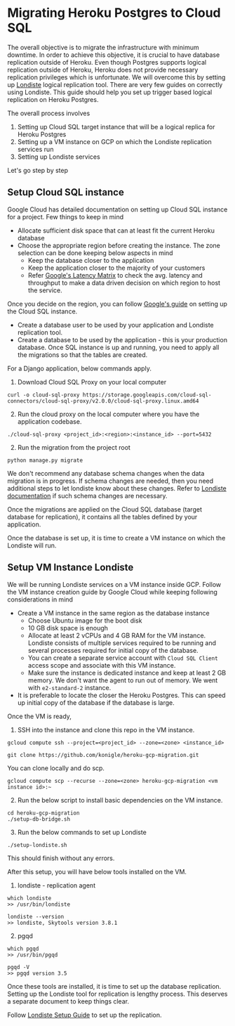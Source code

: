 # Migrating Heroku Postgres to Cloud SQL
The overall objective is to migrate the infrastructure with minimum 
downtime. In order to achieve this objective, it is crucial to have
database replication outside of Heroku. Even though Postgres supports 
logical replication outside of Heroku, Heroku does not provide necessary 
replication privileges which is unfortunate. We will overcome this by 
setting up [Londiste](https://manpages.ubuntu.com/manpages/xenial/man1/londiste3.1.html) logical replication tool. There are very few guides
on correctly using Londiste. This guide should help you set up trigger based
logical replication on Heroku Postgres.

The overall process involves
1. Setting up Cloud SQL target instance that will be a logical replica for Heroku Postgres
2. Setting up a VM instance on GCP on which the Londiste replication services run
3. Setting up Londiste services

Let's go step by step

## Setup Cloud SQL instance
Google Cloud has detailed documentation on setting up Cloud SQL instance for
a project. Few things to keep in mind
- Allocate sufficient disk space that can at least fit the current Heroku database
- Choose the appropriate region before creating the instance. The zone selection can be done keeping below aspects in mind
  - Keep the database closer to the application
  - Keep the application closer to the majority of your customers
  - Refer [Google's Latency Matrix](https://lookerstudio.google.com/u/0/reporting/fc733b10-9744-4a72-a502-92290f608571) to check the avg. latency and throughput to make a data driven decision on which region to host the service.

Once you decide on the region, you can follow [Google's guide](https://cloud.google.com/sql/docs/postgres/create-instance) on setting up the Cloud SQL instance. 
- Create a database user to be used by your application and Londiste replication tool.
- Create a database to be used by the application - this is your production database.
Once SQL instance is up and running, you need to apply all the migrations so that the tables are created.

For a Django application, below commands apply.

1. Download Cloud SQL Proxy on your local computer
```shell
curl -o cloud-sql-proxy https://storage.googleapis.com/cloud-sql-connectors/cloud-sql-proxy/v2.0.0/cloud-sql-proxy.linux.amd64
```
2. Run the cloud proxy on the local computer where you have the application codebase.
```shell
./cloud-sql-proxy <project_id>:<region>:<instance_id> --port=5432
```
2. Run the migration from the project root
```shell
python manage.py migrate
```

We don't recommend any database schema changes when the data migration is in progress.
If schema changes are needed, then you need additional steps to let londiste know about these changes.
Refer to [Londiste documentation](https://manpages.ubuntu.com/manpages/xenial/man1/londiste3.1.html) if such schema changes are necessary.

Once the migrations are applied on the Cloud SQL database (target database for replication), it contains all the tables defined by your application.

Once the database is set up, it is time to create a VM instance on which the Londiste will run.

## Setup VM Instance Londiste
We will be running Londiste services on a VM instance inside GCP. Follow the VM instance creation guide by Google Cloud while keeping following considerations in mind


- Create a VM instance in the same region as the database instance
    - Choose Ubuntu image for the boot disk
    - 10 GB disk space is enough
    - Allocate at least 2 vCPUs and 4 GB RAM for the VM instance. Londiste consists of multiple services required to be running and several processes required for initial copy of the database.
    - You can create a separate service account with `Cloud SQL Client` access scope and associate with this VM instance.
    - Make sure the instance is dedicated instance and keep at least 2 GB memory. We don't want the agent to run out of memory. We went with `e2-standard-2` instance.
- It is preferable to locate the closer the Heroku Postgres. This can speed up initial copy of the database if the database is large.

Once the VM is ready, 
1. SSH into the instance and clone this repo in the VM instance.

```shell
gcloud compute ssh --project=<project_id> --zone=<zone> <instance_id>

git clone https://github.com/konigle/heroku-gcp-migration.git
```
You can clone locally and do scp.
```shell
gcloud compute scp --recurse --zone=<zone> heroku-gcp-migration <vm instance id>:~
```

2. Run the below script to install basic dependencies on the VM instance.
```shell
cd heroku-gcp-migration
./setup-db-bridge.sh
```

3. Run the below commands to set up Londiste
```shell
./setup-londiste.sh
```
This should finish without any errors.

After this setup, you will have below tools installed on the VM.
1. londiste - replication agent
```shell
which londiste
>> /usr/bin/londiste
   
londiste --version
>> londiste, Skytools version 3.8.1
```

2. pgqd
```shell
which pgqd
>> /usr/bin/pgqd

pgqd -V
>> pgqd version 3.5
```

Once these tools are installed, it is time to set up the database replication.
Setting up the Londiste tool for replication is lengthy process. This deserves a separate document to keep things clear.

Follow [Londiste Setup Guide](./londiste-setup.md) to set up the replication.
